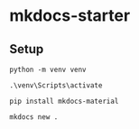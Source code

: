 # mkdocs-starter

## Setup

    python -m venv venv

    .\venv\Scripts\activate
    
    pip install mkdocs-material

    mkdocs new .
